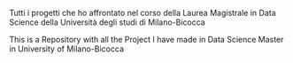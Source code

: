 Tutti i progetti che ho affrontato nel corso della Laurea Magistrale in Data Science della Università degli studi di Milano-Bicocca

This is a Repository with all the Project I have made in Data Science Master in University of Milano-Bicocca
